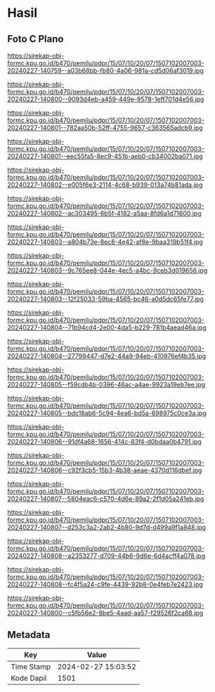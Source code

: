 # Hasil

## Foto C Plano

https://sirekap-obj-formc.kpu.go.id/b470/pemilu/pdpr/15/07/10/20/07/1507102007003-20240227-140759--a03b68bb-fb80-4a06-981a-cd5d06af3019.jpg

https://sirekap-obj-formc.kpu.go.id/b470/pemilu/pdpr/15/07/10/20/07/1507102007003-20240227-140800--9093d4eb-a459-449e-9578-1eff701d4e56.jpg

https://sirekap-obj-formc.kpu.go.id/b470/pemilu/pdpr/15/07/10/20/07/1507102007003-20240227-140801--782aa50b-52ff-4755-9657-c363565adcb9.jpg

https://sirekap-obj-formc.kpu.go.id/b470/pemilu/pdpr/15/07/10/20/07/1507102007003-20240227-140801--eec55fa5-8ec9-451b-aeb0-cb34002ba071.jpg

https://sirekap-obj-formc.kpu.go.id/b470/pemilu/pdpr/15/07/10/20/07/1507102007003-20240227-140802--e005f6e3-2114-4c68-b939-013a74b81ada.jpg

https://sirekap-obj-formc.kpu.go.id/b470/pemilu/pdpr/15/07/10/20/07/1507102007003-20240227-140802--ac303495-6b5f-4182-a5aa-8fd6a1d71600.jpg

https://sirekap-obj-formc.kpu.go.id/b470/pemilu/pdpr/15/07/10/20/07/1507102007003-20240227-140803--a804b73e-8ec8-4e42-af8e-9baa319b51f4.jpg

https://sirekap-obj-formc.kpu.go.id/b470/pemilu/pdpr/15/07/10/20/07/1507102007003-20240227-140803--9c765ee8-044e-4ec5-a4bc-9ceb3d019656.jpg

https://sirekap-obj-formc.kpu.go.id/b470/pemilu/pdpr/15/07/10/20/07/1507102007003-20240227-140803--12f25033-59ba-4565-bc46-a0d5dc65fe77.jpg

https://sirekap-obj-formc.kpu.go.id/b470/pemilu/pdpr/15/07/10/20/07/1507102007003-20240227-140804--71b94cd4-2e00-4da5-b229-781b4aead46a.jpg

https://sirekap-obj-formc.kpu.go.id/b470/pemilu/pdpr/15/07/10/20/07/1507102007003-20240227-140804--27799447-d7e2-44a9-94eb-410976ef4b35.jpg

https://sirekap-obj-formc.kpu.go.id/b470/pemilu/pdpr/15/07/10/20/07/1507102007003-20240227-140805--f59cdb4b-0396-46ac-a4ae-9923a19eb7ee.jpg

https://sirekap-obj-formc.kpu.go.id/b470/pemilu/pdpr/15/07/10/20/07/1507102007003-20240227-140805--bdc18ab6-5c94-4ea6-bd5a-698975c0ce3a.jpg

https://sirekap-obj-formc.kpu.go.id/b470/pemilu/pdpr/15/07/10/20/07/1507102007003-20240227-140806--91df4a68-1656-414c-83f4-d0bdaa0b4791.jpg

https://sirekap-obj-formc.kpu.go.id/b470/pemilu/pdpr/15/07/10/20/07/1507102007003-20240227-140806--c92f3cb5-15b3-4b38-aeae-4370d116dbef.jpg

https://sirekap-obj-formc.kpu.go.id/b470/pemilu/pdpr/15/07/10/20/07/1507102007003-20240227-140807--5804eac6-c570-4d6e-89a2-2f1d05a241eb.jpg

https://sirekap-obj-formc.kpu.go.id/b470/pemilu/pdpr/15/07/10/20/07/1507102007003-20240227-140807--d253c3a2-2ab2-4b80-9d7d-d499a9f1a848.jpg

https://sirekap-obj-formc.kpu.go.id/b470/pemilu/pdpr/15/07/10/20/07/1507102007003-20240227-140808--a2353277-d709-44b6-9d6e-6d4acff4a078.jpg

https://sirekap-obj-formc.kpu.go.id/b470/pemilu/pdpr/15/07/10/20/07/1507102007003-20240227-140808--fc4f5a24-c9fe-4439-92b8-0e4feb7e2423.jpg

https://sirekap-obj-formc.kpu.go.id/b470/pemilu/pdpr/15/07/10/20/07/1507102007003-20240227-140800--c5fb56e2-8be5-4aad-aa57-f29526f2ca68.jpg


## Metadata

| Key        | Value               |
| ---------- | ------------------- |
| Time Stamp | 2024-02-27 15:03:52 |
| Kode Dapil | 1501                |



